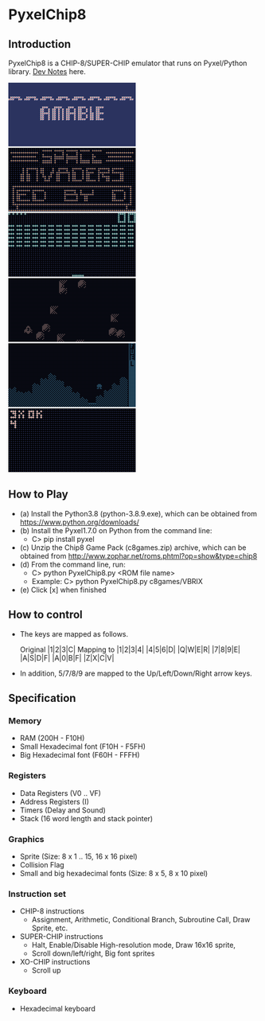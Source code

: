 # PyxelChip8

## Introduction

PyxelChip8 is a CHIP-8/SUPER-CHIP emulator that runs on Pyxel/Python library.
[Dev Notes](https://github.com/jay-kumogata/PyxelChip8/blob/main/doc/220505_DevNotes.md) here.

<img src="https://github.com/jay-kumogata/PyxelChip8/blob/main/screenshots/amabie02.gif" width="256"> <img src="https://github.com/jay-kumogata/PyxelChip8/blob/main/screenshots/invaders01.gif" width="256"> <img src="https://github.com/jay-kumogata/PyxelChip8/blob/main/screenshots/brix01.gif" width="256"> <img src="https://github.com/jay-kumogata/PyxelChip8/blob/main/screenshots/dodge01.gif" width="256">  <img src="https://github.com/jay-kumogata/PyxelChip8/blob/main/screenshots/lunar01.gif" width="256"> <img src="https://github.com/jay-kumogata/PyxelChip8/blob/main/screenshots/test_opcode.gif" width="256"> 

## How to Play

- (a) Install the Python3.8 (python-3.8.9.exe), which can be obtained from https://www.python.org/downloads/
- (b) Install the Pyxel1.7.0 on Python from the command line:  
  - C> pip install pyxel
- (c) Unzip the Chip8 Game Pack (c8games.zip) archive, which can be obtained from http://www.zophar.net/roms.phtml?op=show&type=chip8
- (d) From the command line, run:
  - C> python PyxelChip8.py \<ROM file name\>
  - Example: C> python PyxelChip8.py c8games/VBRIX
- (e) Click [x] when finished

## How to control
  
- The keys are mapped as follows.
  
	Original |1|2|3|C| Mapping to |1|2|3|4|
	         |4|5|6|D|            |Q|W|E|R|
	         |7|8|9|E|            |A|S|D|F|
	         |A|0|B|F|            |Z|X|C|V|

- In addition, 5/7/8/9 are mapped to the Up/Left/Down/Right arrow keys.

## Specification
### Memory
- RAM (200H - F10H)
- Small Hexadecimal font (F10H - F5FH)
- Big Hexadecimal font (F60H - FFFH)

### Registers
- Data Registers (V0 .. VF)
- Address Registers (I)
- Timers (Delay and Sound)
- Stack (16 word length and stack pointer)

### Graphics
- Sprite (Size: 8 x 1 .. 15, 16 x 16 pixel)
- Collision Flag
- Small and big hexadecimal fonts (Size: 8 x 5, 8 x 10 pixel)

### Instruction set
- CHIP-8 instructions 
  - Assignment, Arithmetic, Conditional Branch, Subroutine Call, Draw Sprite, etc.
- SUPER-CHIP instructions 
  - Halt, Enable/Disable High-resolution mode, Draw 16x16 sprite, 
  - Scroll down/left/right, Big font sprites
- XO-CHIP instructions
  - Scroll up

### Keyboard
- Hexadecimal keyboard
